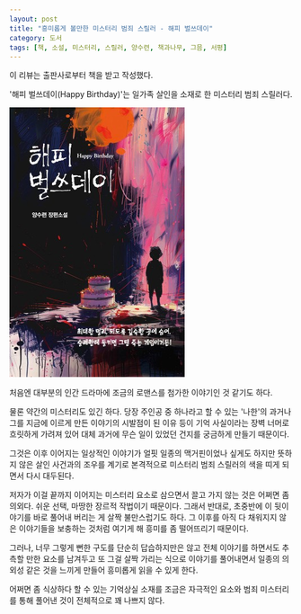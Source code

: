 ```yaml
---
layout: post
title: "흥미롭게 볼만한 미스터리 범죄 스릴러 - 해피 벌쓰데이"
category: 도서
tags: [책, 소설, 미스터리, 스릴러, 양수련, 책과나무, 그믐, 서평]
---
```


<div class="ftc-ad-notice">
이 리뷰는 출판사로부터 책을 받고 작성했다.
</div>



'해피 벌쓰데이(Happy Birthday)'는
일가족 살인을 소재로 한 미스터리 범죄 스릴러다.

![표지](/images/book/happy-birthday-2024-book.jpg)

처음엔 대부분의 인간 드라마에 조금의 로맨스를 첨가한 이야기인 것 같기도 하다.

물론 약간의 미스터리도 있긴 하다.
당장 주인공 중 하나라고 할 수 있는 '나한'의 과거나
그를 지금에 이르게 만든 이야기의 시발점이 된 이유 등이
기억 사실이라는 장벽 너머로 흐릿하게 가려져 있어
대체 과거에 무슨 일이 있었던 건지를 궁금하게 만들기 때문이다.

그것은 이후 이어지는 일상적인 이야기가 얼핏 일종의 맥거핀이었나 싶게도 하지만
뜻하지 않은 살인 사건과의 조우를 계기로
본격적으로 미스터리 범죄 스릴러의 색을 띠게 되면서 다시 대두된다.

저자가 이걸 끝까지 이어지는 미스터리 요소로 삼으면서 끌고 가지 않는 것은 어쩌면 좀 의외다.
쉬운 선택, 마땅한 장르적 작법이기 때문이다.
그래서 반대로, 초중반에 이 뒷이야기를 바로 풀어내 버리는 게 살짝 불만스럽기도 하다.
그 이후를 아직 다 채워지지 않은 이야기들을 보충하는 것처럼 여기게 해
흥미를 좀 떨어뜨리기 때문이다.

그러나, 너무 그렇게 뻔한 구도를 단순히 답습하지만은 않고
전체 이야기를 하면서도
추측할 만한 요소를 남겨두고 또 그걸 살짝 가리는 식으로 이야기를 풀어내면서
일종의 의외성 같은 것을 느끼게 만들어 흥미롭게 읽을 수 있게 한다.

어쩌면 좀 식상하다 할 수 있는 기억상실 소재를
조금은 자극적인 요소와
범죄 미스터리를 통해 풀어낸 것이
전체적으로 꽤 나쁘지 않다.
